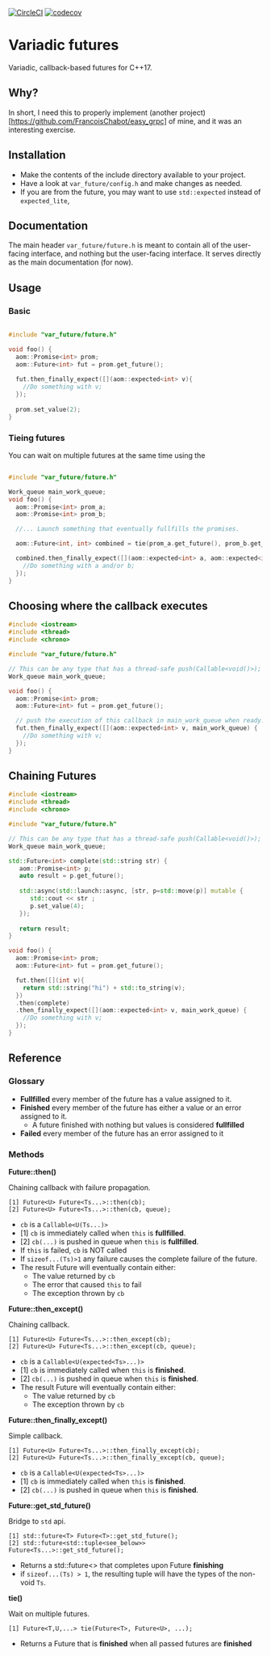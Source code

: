 [![CircleCI](https://circleci.com/gh/FrancoisChabot/variadic_future.svg?style=svg)](https://circleci.com/gh/FrancoisChabot/variadic_future)
[![codecov](https://codecov.io/gh/FrancoisChabot/variadic_future/branch/master/graph/badge.svg)](https://codecov.io/gh/FrancoisChabot/variadic_future)

# Variadic futures

Variadic, callback-based futures for C++17.

## Why?

In short, I need this to properly implement (another project)[https://github.com/FrancoisChabot/easy_grpc] of mine, and it was an interesting exercise.

## Installation

* Make the contents of the include directory available to your project.
* Have a look at `var_future/config.h` and make changes as needed.
* If you are from the future, you may want to use `std::expected` instead of `expected_lite`,

## Documentation

The main header `var_future/future.h` is meant to contain all of the user-facing interface, and nothing but the user-facing interface. It serves directly as the main documentation (for now).

## Usage

### Basic

```cpp

#include "var_future/future.h"

void foo() {
  aom::Promise<int> prom;
  aom::Future<int> fut = prom.get_future();
  
  fut.then_finally_expect([](aom::expected<int> v){
    //Do something with v;
  });
  
  prom.set_value(2);
}
```


### Tieing futures

You can wait on multiple futures at the same time using the 

```cpp

#include "var_future/future.h"

Work_queue main_work_queue;
void foo() {
  aom::Promise<int> prom_a;
  aom::Promise<int> prom_b;

  //... Launch something that eventually fullfills the promises.

  aom::Future<int, int> combined = tie(prom_a.get_future(), prom_b.get_future());

  combined.then_finally_expect([](aom::expected<int> a, aom::expected<int> b){
    //Do something with a and/or b;
  });
}
```

## Choosing where the callback executes

```cpp
#include <iostream>
#include <thread>
#include <chrono>

#include "var_future/future.h"

// This can be any type that has a thread-safe push(Callable<void()>); method
Work_queue main_work_queue;

void foo() {
  aom::Promise<int> prom;
  aom::Future<int> fut = prom.get_future();

  // push the execution of this callback in main_work_queue when ready.
  fut.then_finally_expect([](aom::expected<int> v, main_work_queue) {
    //Do something with v;
  });
}
```

## Chaining Futures

```cpp
#include <iostream>
#include <thread>
#include <chrono>

#include "var_future/future.h"

// This can be any type that has a thread-safe push(Callable<void()>); method
Work_queue main_work_queue;

std::Future<int> complete(std::string str) {
   aom::Promise<int> p;
   auto result = p.get_future();
   
   std::async(std::launch::async, [str, p=std::move(p)] mutable { 
      std::cout << str ;
      p.set_value(4); 
   });
   
   return result;
}

void foo() {
  aom::Promise<int> prom;
  aom::Future<int> fut = prom.get_future();

  fut.then([](int v){
    return std::string("hi") + std::to_string(v);
  })
  .then(complete)
  .then_finally_expect([](aom::expected<int> v, main_work_queue) {
    //Do something with v;
  });
}
```

## Reference

### Glossary

* **Fullfilled** every member of the future has a value assigned to it.
* **Finished** every member of the future has either a value or an error assigned to it.
  * A future finished with nothing but values is considered **fullfilled**
* **Failed** every member of the future has an error assigned to it

### Methods

**Future::then()**

Chaining callback with failure propagation.
```
[1] Future<U> Future<Ts...>::then(cb);
[2] Future<U> Future<Ts...>::then(cb, queue);
```
* `cb` is a `Callable<U(Ts...)>`
* [1] `cb` is immediately called when `this` is **fullfilled**.
* [2] `cb(...)` is pushed in queue when `this` is **fullfilled**.
* If `this` is failed, `cb` is NOT called
* If `sizeof...(Ts)>1` any failure causes the complete failure of the future.  
* The result Future will eventually contain either:
  * The value returned by `cb`
  * The error that caused `this` to fail
  * The exception thrown by `cb`

**Future::then_except()**

Chaining callback.
```
[1] Future<U> Future<Ts...>::then_except(cb);
[2] Future<U> Future<Ts...>::then_except(cb, queue);
```

* `cb` is a `Callable<U(expected<Ts>...)>`
* [1] `cb` is immediately called when `this` is **finished**.
* [2] `cb(...)` is pushed in queue when `this` is **finished**.
* The result Future will eventually contain either:
  * The value returned by `cb`
  * The exception thrown by `cb`

**Future::then_finally_except()**

Simple callback.
```
[1] Future<U> Future<Ts...>::then_finally_except(cb);
[2] Future<U> Future<Ts...>::then_finally_except(cb, queue);
```
* `cb` is a `Callable<U(expected<Ts>...)>`
* [1] `cb` is immediately called when `this` is **finished**.
* [2] `cb(...)` is pushed in queue when `this` is **finished**.

**Future::get_std_future()**

Bridge to `std` api.
```
[1] std::future<T> Future<T>::get_std_future();
[2] std::future<std::tuple<see_below>> Future<Ts...>::get_std_future();
```

* Returns a std::future<> that completes upon Future **finishing**
* if `sizeof...(Ts) > 1`, the resulting tuple will have the types of the non-void `Ts`.

**tie()**

Wait on multiple futures.
```
[1] Future<T,U,...> tie(Future<T>, Future<U>, ...);
```
* Returns a Future that is **finished** when all passed futures are **finished**
